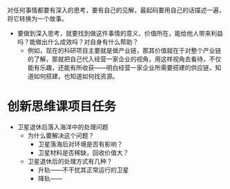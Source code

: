 对任何事情都要有深入的思考，要有自己的见解，最起码要用自己的话描述一遍，将它转换为一个故事。

- 要做到深入思考，就要找到做这件事情的意义、价值所在，能给他人带来利益吗？能做出什么成效吗？对自身有什么帮助？
	- 例如，现在的科研项目主要就是做产业链，那其价值就在于对整个产业链的了解，那就把自己代入经营一家企业的视角，用这样视角去看待，不仅能有乐趣，还能有所收获——明白经营一家企业所需要搭建的供应链，知道如何搭建，也知道如何找资源。







# 创新思维课项目任务

- 卫星退休后落入海洋中的处理问题
	- 为什么要解决这个问题？
		- 卫星落海后对环境是否有影响？
		- 卫星材料是否稀缺，回收价值大？
	- 卫星退休后的处理方式有几种？
		- 升轨——不干扰其正常运行的卫星
		- 降轨——